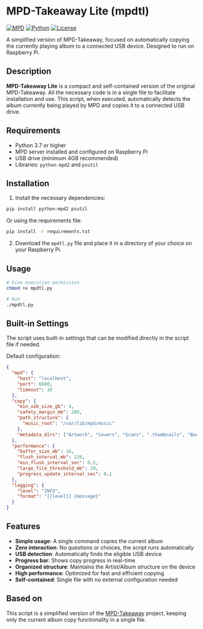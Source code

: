 # MPD-Takeaway Lite (mpdtl)

[![MPD](https://img.shields.io/badge/MPD-compatible-brightgreen)](https://www.musicpd.org/)
[![Python](https://img.shields.io/badge/Python-3.7%2B-blue)](https://www.python.org/)
[![License](https://img.shields.io/badge/License-GPL%20v3-blue)](https://www.gnu.org/licenses/gpl-3.0)

A simplified version of MPD-Takeaway, focused on automatically copying the currently playing album to a connected USB device. Designed to run on Raspberry Pi.

## Description

**MPD-Takeaway Lite** is a compact and self-contained version of the original MPD-Takeaway. All the necessary code is in a single file to facilitate installation and use. This script, when executed, automatically detects the album currently being played by MPD and copies it to a connected USB drive.

## Requirements

- Python 3.7 or higher
- MPD server installed and configured on Raspberry Pi
- USB drive (minimum 4GB recommended)
- Libraries: `python-mpd2` and `psutil`

## Installation

1. Install the necessary dependencies:

```bash
pip install python-mpd2 psutil
```

Or using the requirements file:

```bash
pip install -r requirements.txt
```

2. Download the `mpdtl.py` file and place it in a directory of your choice on your Raspberry Pi.

## Usage

```bash
# Give execution permission
chmod +x mpdtl.py

# Run 
./mpdtl.py
```

## Built-in Settings

The script uses built-in settings that can be modified directly in the script file if needed.

Default configuration:

```json
{
  "mpd": {
    "host": "localhost",
    "port": 6600,
    "timeout": 10
  },
  "copy": {
    "min_usb_size_gb": 4,
    "safety_margin_mb": 200,
    "path_structure": {
      "music_root": "/var/lib/mpd/music"
    },
    "metadata_dirs": ["Artwork", "Covers", "Scans", ".thumbnails", "Booklets"]
  },
  "performance": {
    "buffer_size_mb": 16,
    "flush_interval_mb": 128,
    "min_flush_interval_sec": 0.5,
    "large_file_threshold_mb": 10,
    "progress_update_interval_sec": 0.1
  },
  "logging": {
    "level": "INFO",
    "format": "[{level}] {message}"
  }
}
```

## Features

- **Simple usage**: A single command copies the current album
- **Zero interaction**: No questions or choices, the script runs automatically
- **USB detection**: Automatically finds the eligible USB device
- **Progress bar**: Shows copy progress in real-time
- **Organized structure**: Maintains the Artist/Album structure on the device
- **High performance**: Optimized for fast and efficient copying
- **Self-contained**: Single file with no external configuration needed

## Based on

This script is a simplified version of the [MPD-Takeaway](https://github.com/thestreamdigger/mpd-takeaway) project, keeping only the current album copy functionality in a single file. 